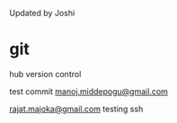 Updated by Joshi
# git
 hub version control
 
 test commit
manoj.middepogu@gmail.com

rajat.majoka@gmail.com
testing ssh